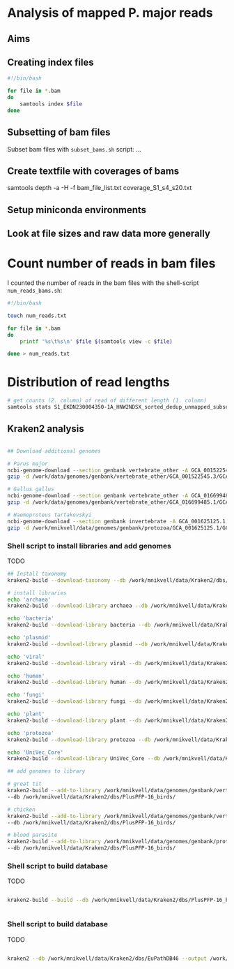 # Analysis of mapped P. major reads

## Aims


## Creating index files
```sh
#!/bin/bash

for file in *.bam
do
	samtools index $file
done

```
## Subsetting of bam files
Subset bam files with `subset_bams.sh` script:
...

## Create textfile with coverages of bams
samtools depth -a -H -f bam_file_list.txt coverage_S1_s4_s20.txt


## Setup miniconda environments


## Look at file sizes and raw data more generally

# Count number of reads in bam files
I counted the number of reads in the bam files with the shell-script `num_reads_bams.sh`:

```sh
#!/bin/bash

touch num_reads.txt

for file in *.bam
do	
	printf '%s\t%s\n' $file $(samtools view -c $file)

done > num_reads.txt

```

# Distribution of read lengths


```sh
# get counts (2. column) of read of different length (1. column)
samtools stats S1_EKDN230004350-1A_HNW2NDSX_sorted_dedup_unmapped_subset.bam | grep ^RL | cut -f 2-

```


## Kraken2 analysis


```sh

## Download additional genomes

# Parus major
ncbi-genome-download --section genbank vertebrate_other -A GCA_001522545.3 -F fasta,assembly-report -p 4 -r 3 -o /work/mnikvell/data/genomes/
gzip -d /work/data/genomes/genbank/vertebrate_other/GCA_001522545.3/GCA_001522545.3_Parus_major1.1_genomic.fna

# Gallus gallus
ncbi-genome-download --section genbank vertebrate_other -A GCA_016699485.1 -F fasta,assembly-report -p 4 -r 3 -o /work/mnikvell/data/genomes/
gzip -d /work/data/genomes/genbank/vertebrate_other/GCA_016699485.1/GCA_016699485.1_bGalGal1.mat.broiler.GRCg7b_genomic.fna

# Haemoproteus tartakovskyi
ncbi-genome-download --section genbank invertebrate -A GCA_001625125.1 -F fasta,assembly-report -p 4 -r 3 -o /work/mnikvell/data/genomes
gzip -d /work/mnikvell/data/genomes/genbank/protozoa/GCA_001625125.1/GCA_001625125.1_ASM162512v1_genomic.fna.gz 

```



### Shell script to install libraries and add genomes

TODO

```sh
## Install taxonomy
kraken2-build --download-taxonomy --db /work/mnikvell/data/Kraken2/dbs/PlusPFP-16_birds/

# install libraries
echo 'archaea'
kraken2-build --download-library archaea --db /work/mnikvell/data/Kraken2/dbs/PlusPFP-16_birds/

echo 'bacteria'
kraken2-build --download-library bacteria --db /work/mnikvell/data/Kraken2/dbs/PlusPFP-16_birds/

echo 'plasmid'
kraken2-build --download-library plasmid --db /work/mnikvell/data/Kraken2/dbs/PlusPFP-16_birds/

echo 'viral'
kraken2-build --download-library viral --db /work/mnikvell/data/Kraken2/dbs/PlusPFP-16_birds/

echo 'human'
kraken2-build --download-library human --db /work/mnikvell/data/Kraken2/dbs/PlusPFP-16_birds/

echo 'fungi'
kraken2-build --download-library fungi --db /work/mnikvell/data/Kraken2/dbs/PlusPFP-16_birds/

echo 'plant'
kraken2-build --download-library plant --db /work/mnikvell/data/Kraken2/dbs/PlusPFP-16_birds/

echo 'protozoa'
kraken2-build --download-library protozoa --db /work/mnikvell/data/Kraken2/dbs/PlusPFP-16_birds/

echo 'UniVec_Core'
kraken2-build --download-library UniVec_Core --db /work/mnikvell/data/Kraken2/dbs/PlusPFP-16_birds/

## add genomes to library

# great tit
kraken2-build --add-to-library /work/mnikvell/data/genomes/genbank/vertebrate_other/GCA_001522545.3/GCA_001522545.3_Parus_major1.1_genomic.fna \
--db /work/mnikvell/data/Kraken2/dbs/PlusPFP-16_birds/

# chicken
kraken2-build --add-to-library /work/mnikvell/data/genomes/genbank/vertebrate_other/GCA_016699485.1/GCA_016699485.1_bGalGal1.mat.broiler.GRCg7b_genomic.fna \
--db /work/mnikvell/data/Kraken2/dbs/PlusPFP-16_birds/

# blood parasite
kraken2-build --add-to-library /work/mnikvell/data/genomes/genbank/protozoa/GCA_001625125.1/GCA_001625125.1_ASM162512v1_genomic.fna \
--db /work/mnikvell/data/Kraken2/dbs/PlusPFP-16_birds/

```

### Shell script to build database
TODO
```sh

kraken2-build --build --db /work/mnikvell/data/Kraken2/dbs/PlusPFP-16_birds/ --threads 12



```


### Shell script to build database
TODO
```sh

kraken2 --db /work/mnikvell/data/Kraken2/dbs/EuPathDB46 --output /work/mnikvell/data/Kraken2/outputs/output_EuPathDB46_S1 --use-names --report /work/mnikvell/data/Kraken2/outputs/report_EuPathDB46_S1 /work/mnikvell/data/subsets/S1_EKDN230004350-1A_HNW2NDSX_sorted_dedup_unmapped_subset.fasta 




```




